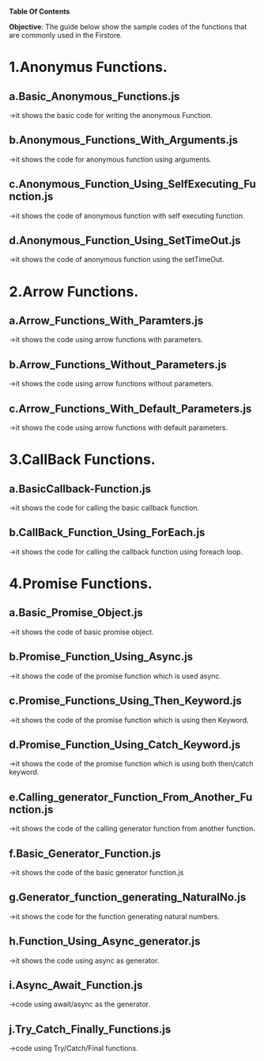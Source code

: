 
**Table Of Contents**

**Objective**: The guide below show the sample codes of the functions that are commonly used in the Firstore. 

# 1.Anonymus Functions.
## a.Basic_Anonymous_Functions.js
   ->it shows the basic code for writing the anonymous Function.
## b.Anonymous_Functions_With_Arguments.js
   ->it shows the code for anonymous function using arguments.
## c.Anonymous_Function_Using_SelfExecuting_Function.js
   ->it shows the code of anonymous function with self executing function.
## d.Anonymous_Function_Using_SetTimeOut.js
   ->it shows the code of anonymous function using the setTimeOut.

# 2.Arrow Functions.
## a.Arrow_Functions_With_Paramters.js  
   ->it shows the code using arrow functions with parameters. 
## b.Arrow_Functions_Without_Parameters.js
   ->it shows the code using arrow functions without parameters.
## c.Arrow_Functions_With_Default_Parameters.js
   ->it shows the code using arrow functions with default parameters.

# 3.CallBack Functions.
## a.BasicCallback-Function.js
   ->it shows the code for calling the basic callback function.
## b.CallBack_Function_Using_ForEach.js
   ->it shows the code for calling the callback function using foreach loop.

# 4.Promise Functions.
## a.Basic_Promise_Object.js
   ->it shows the code of basic promise object.
## b.Promise_Function_Using_Async.js
   ->it shows the code of the promise function which is used async.
## c.Promise_Functions_Using_Then_Keyword.js
   ->it shows the code of the promise function which is using then Keyword.
## d.Promise_Function_Using_Catch_Keyword.js
   ->it shows the code of the promise function which is using both then/catch keyword.
## e.Calling_generator_Function_From_Another_Function.js
   ->it shows the code of the calling generator function from another function.
## f.Basic_Generator_Function.js   
   ->it shows the code of the basic generator function.js
## g.Generator_function_generating_NaturalNo.js
   ->it shows the code for the function generating natural numbers.
## h.Function_Using_Async_generator.js
   ->it shows the code using async as generator. 
## i.Async_Await_Function.js
   ->code using await/async as the generator.
## j.Try_Catch_Finally_Functions.js
   ->code using Try/Catch/Final functions.
   

  





